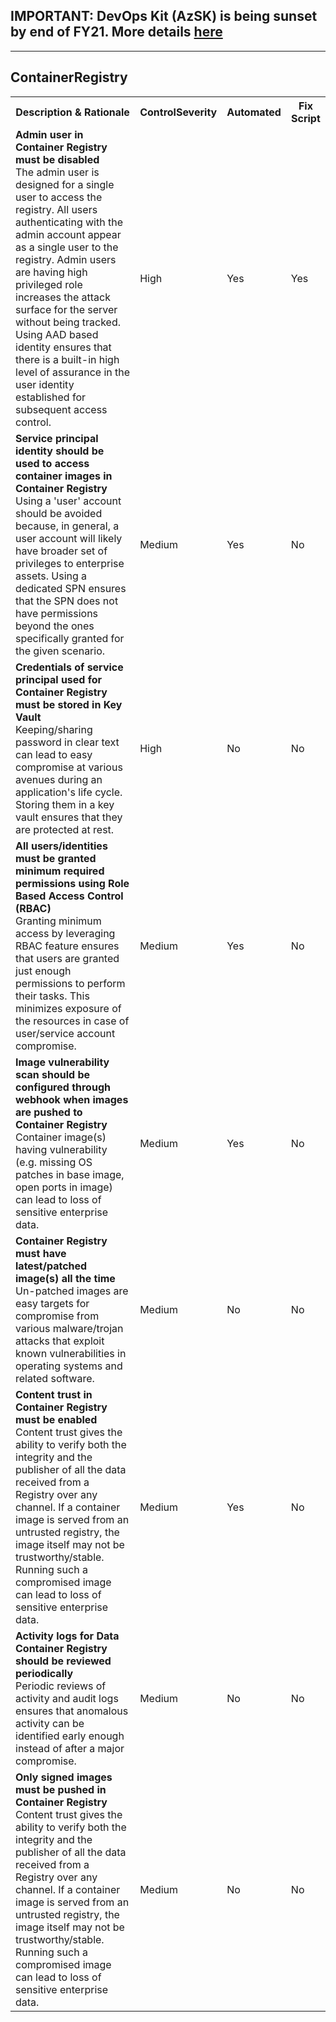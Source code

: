 ## IMPORTANT: DevOps Kit (AzSK) is being sunset by end of FY21. More details [here](../../../ReleaseNotes/AzSKSunsetNotice.md)
----------------------------------------------

<html>
<head>

</head>

<body>
    <H2>ContainerRegistry</H2>
    <table>
        <tr>
            <th>Description & Rationale</th>
            <th>ControlSeverity</th>
            <th>Automated</th>
            <th>Fix Script</th>
        </tr>
        <tr>
            <td><b>Admin user in Container Registry must be disabled</b><br />The admin user is designed for a single
                user to access the registry. All users authenticating with the admin account appear as a single user to
                the registry. Admin users are having high privileged role increases the attack surface for the server
                without being tracked. Using AAD based identity ensures that there is a built-in high level of
                assurance in the user identity established for subsequent access control.</td>
            <td>High</td>
            <td>Yes</td>
            <td>Yes</td>
        </tr>
        <tr>
            <td><b>Service principal identity should be used to access container images in Container Registry</b><br />Using
                a 'user' account should be avoided because, in general, a user account will likely have broader set of
                privileges to enterprise assets. Using a dedicated SPN ensures that the SPN does not have permissions
                beyond the ones specifically granted for the given scenario.</td>
            <td>Medium</td>
            <td>Yes</td>
            <td>No</td>
        </tr>
        <tr>
            <td><b>Credentials of service principal used for Container Registry must be stored in Key Vault</b><br />Keeping/sharing
                password in clear text can lead to easy compromise at various avenues during an application's life
                cycle. Storing them in a key vault ensures that they are protected at rest.</td>
            <td>High</td>
            <td>No</td>
            <td>No</td>
        </tr>
        <tr>
            <td><b>All users/identities must be granted minimum required permissions using Role Based Access Control
                    (RBAC)</b><br />Granting minimum access by leveraging RBAC feature ensures that users are granted
                just enough permissions to perform their tasks. This minimizes exposure of the resources in case of
                user/service account compromise.</td>
            <td>Medium</td>
            <td>Yes</td>
            <td>No</td>
        </tr>
        <tr>
            <td><b>Image vulnerability scan should be configured through webhook when images are pushed to Container
                    Registry</b><br />Container image(s) having vulnerability (e.g. missing OS patches in base image,
                open ports in image) can lead to loss of sensitive enterprise data.</td>
            <td>Medium</td>
            <td>Yes</td>
            <td>No</td>
        </tr>
        <tr>
            <td><b>Container Registry must have latest/patched image(s) all the time</b><br />Un-patched images are
                easy targets for compromise from various malware/trojan attacks that exploit known vulnerabilities in
                operating systems and related software.</td>
            <td>Medium</td>
            <td>No</td>
            <td>No</td>
        </tr>
        <tr>
            <td><b>Content trust in Container Registry must be enabled</b><br />Content trust gives the ability to
                verify both the integrity and the publisher of all the data received from a Registry over any channel.
                If a container image is served from an untrusted registry, the image itself may not be
                trustworthy/stable. Running such a compromised image can lead to loss of sensitive enterprise data.</td>
            <td>Medium</td>
            <td>Yes</td>
            <td>No</td>
        </tr>
        <tr>
            <td><b>Activity logs for Data Container Registry should be reviewed periodically</b><br />Periodic reviews
                of activity and audit logs ensures that anomalous activity can be identified early enough instead of
                after a major compromise.</td>
            <td>Medium</td>
            <td>No</td>
            <td>No</td>
        </tr>
        <tr>
            <td><b>Only signed images must be pushed in Container Registry</b><br />Content trust gives the ability to
                verify both the integrity and the publisher of all the data received from a Registry over any channel.
                If a container image is served from an untrusted registry, the image itself may not be
                trustworthy/stable. Running such a compromised image can lead to loss of sensitive enterprise data.</td>
            <td>Medium</td>
            <td>No</td>
            <td>No</td>
        </tr>
    </table>
    <table>
    </table>
</body>

</html>
